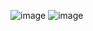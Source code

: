 ![image](https://user-images.githubusercontent.com/74856331/229290897-c251595e-ccf8-45fd-90bf-1e983baa38ae.png)
![image](https://user-images.githubusercontent.com/74856331/229290972-d8b56eb5-4278-479e-a9d2-564f63cdb269.png)
